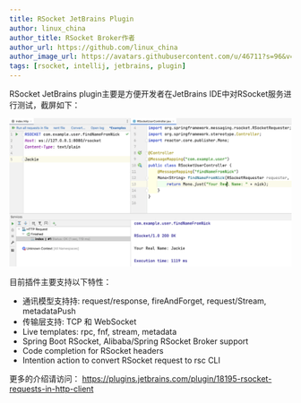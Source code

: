```yaml
---
title: RSocket JetBrains Plugin 
author: linux_china 
author_title: RSocket Broker作者 
author_url: https://github.com/linux_china
author_image_url: https://avatars.githubusercontent.com/u/46711?s=96&v=4
tags: [rsocket, intellij, jetbrains, plugin]
---
```


RSocket JetBrains plugin主要是方便开发者在JetBrains IDE中对RSocket服务进行测试，截屏如下： 

![RSocket JetBrains plugin](../static/img/blogs/rsocket-jetbrains-plugin.png)

目前插件主要支持以下特性： 

* 通讯模型支持持: request/response, fireAndForget, request/Stream, metadataPush
* 传输层支持:  TCP 和 WebSocket
* Live templates: rpc, fnf, stream, metadata
* Spring Boot RSocket, Alibaba/Spring RSocket Broker support
* Code completion for RSocket headers
* Intention action to convert RSocket request to rsc CLI

更多的介绍请访问： https://plugins.jetbrains.com/plugin/18195-rsocket-requests-in-http-client
